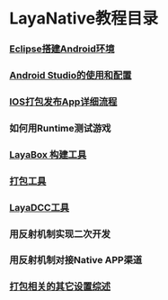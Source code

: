 # LayaNative教程目录


### [Eclipse搭建Android环境](https://github.com/layabox/layaair-doc/tree/master/Chinese/LayaNative/setUpAndroidEnvironment_Eclipse)



### [Android Studio的使用和配置](https://github.com/layabox/layaair-doc/tree/master/Chinese/LayaNative/AndroidStudio_ConfigurationAndApplication)



### [IOS打包发布App详细流程](https://github.com/layabox/layaair-doc/tree/master/Chinese/LayaNative/packagingReleases_IOS)



### 如何用Runtime测试游戏



### [LayaBox 构建工具](https://github.com/layabox/layaair-doc/tree/master/Chinese/LayaNative/build_Tool)



### [打包工具](https://github.com/layabox/layaair-doc/tree/master/Chinese/LayaNative/packaging_Tools)



### [LayaDCC工具](https://github.com/layabox/layaair-doc/tree/master/Chinese/LayaNative/LayaDcc_Tool)



### 用反射机制实现二次开发



### 用反射机制对接Native APP渠道



### [打包相关的其它设置综述](https://github.com/layabox/layaair-doc/tree/master/Chinese/LayaNative/Other_settings)



